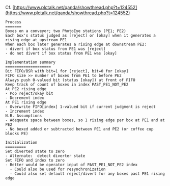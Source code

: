Cf. [https://www.plctalk.net/qanda/showthread.php?t=124552](https://www.plctalk.net/qanda/showthread.php?t=124552)
    
    Process
    =======
    Boxes on a conveyor; two PhotoEye stations (PE1; PE2)
    Each box's status judged as [reject] or [okay] when it generates a rising edge at upstream PE1
    When each box later generates a rising edge at downstream PE2:
    - divert if box status from PE1 was [reject]
    - do not divert if box status from PE1 was [okay]
    
    Implementation summary
    ====================
    Bit FIFO/BSR with bit=1 for [reject], bit=0 for [okay]
    FIFO size >> number of boxes from PE1 to before PE2
    Always push 0-valued bit (status [okay]) at front of FIFO
    Keep track of count of boxes in index PAST_PE1_NOT_PE2
    At PE2 rising edge
    - Pop reject/okay bit
    - Decrement index 
    At PE1 rising edge
    - Overwrite FIFO[index] 1-valued bit if current judgment is reject
    - Increment index
    N.B. Assumptions
    - Adequate space between boxes, so 1 rising edge per box at PE1 and at PE2
    - No boxed added or subtracted between PE1 and PE2 (or coffee cup blocks PE)
    
    Initialization
    =========
    Set diverted state to zero
    - Alternate:  detect diverter state
    Set FIFO and index to zero
    - Better would be operator input of PAST_PE1_NOT_PE2 index
      - Could also be used for resynchronization
      - Could also set default reject/divert for any boxes past PE1 rising edge
